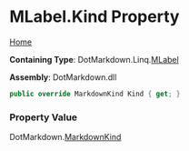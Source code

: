 # MLabel\.Kind Property

[Home](../../../../README.md)

**Containing Type**: DotMarkdown\.Linq\.[MLabel](../README.md)

**Assembly**: DotMarkdown\.dll

```csharp
public override MarkdownKind Kind { get; }
```

### Property Value

DotMarkdown\.[MarkdownKind](../../../MarkdownKind/README.md)

